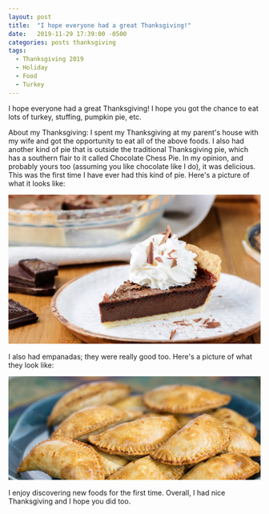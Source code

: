 ```yaml
---
layout: post
title:  "I hope everyone had a great Thanksgiving!"
date:   2019-11-29 17:39:00 -0500
categories: posts thanksgiving
tags:
  - Thanksgiving 2019
  - Holiday
  - Food
  - Turkey
---
```

I hope everyone had a great Thanksgiving! I hope you got the chance to eat lots of turkey,
stuffing, pumpkin pie, etc.

About my Thanksgiving: I spent my Thanksgiving at my parent's house with my wife and
got the opportunity to eat all of the above foods. I also had another kind of pie that is
outside the traditional Thanksgiving pie, which has a southern flair to it called
Chocolate Chess Pie. In my opinion,
and probably yours too (assuming you like chocolate like I do), it was delicious. This was the
first time I have ever had this kind of pie. Here's a picture of what it looks like:

![Chocolate Chess Pie](/assets/img/chocolateChessPie.png)

I also had empanadas; they were really good too. Here's a picture of what they look like:

![Empanadas](/assets/img/empanadas.png)

I enjoy discovering new foods for the first time. Overall, I had nice Thanksgiving and I hope
you did too.
